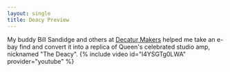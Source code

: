 ```yaml
---
layout: single
title: Deacy Preview
---
```

My buddy Bill Sandidge and others at [Decatur Makers](https:/decaturmakers.org) helped me take an e-bay find and convert it into a replica of Queen's celebrated studio amp, nicknamed "The Deacy".
{% include video id="l4YSGTg0LWA" provider="youtube" %}
